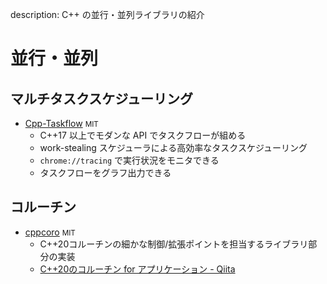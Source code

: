 description: C++ の並行・並列ライブラリの紹介

# 並行・並列

## マルチタスクスケジューリング

- [Cpp-Taskflow](https://github.com/cpp-taskflow/cpp-taskflow) <small>MIT</small>
    - C++17 以上でモダンな API でタスクフローが組める
    - work-stealing スケジューラによる高効率なタスクスケジューリング
    - `chrome://tracing` で実行状況をモニタできる
    - タスクフローをグラフ出力できる

## コルーチン

- [cppcoro](https://github.com/lewissbaker/cppcoro) <small>MIT</small>
    - C++20コルーチンの細かな制御/拡張ポイントを担当するライブラリ部分の実装
    - [C++20のコルーチン for アプリケーション - Qiita](https://qiita.com/Fuyutsubaki/items/a4c9921587ce53d95e55)
